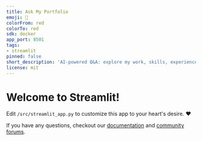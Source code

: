 ```yaml
---
title: Ask My Portfolio
emoji: 🚀
colorFrom: red
colorTo: red
sdk: docker
app_port: 8501
tags:
- streamlit
pinned: false
short_description: 'AI-powered Q&A: explore my work, skills, experience.'
license: mit
---
```


# Welcome to Streamlit!

Edit `/src/streamlit_app.py` to customize this app to your heart's desire. :heart:

If you have any questions, checkout our [documentation](https://docs.streamlit.io) and [community
forums](https://discuss.streamlit.io).
